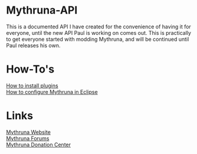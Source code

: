 Mythruna-API
============

This is a documented API I have created for the convenience of having it for everyone, until the new API Paul is working on comes out. This is practically to get everyone started with modding Mythruna, and will be continued until Paul releases his own.

How-To's
============
<a href="http://mythruna.com/forum/index.php?topic=1093.0">How to install plugins</a><br>
<a href="http://mythruna.com/forum/index.php?topic=1614.0">How to configure Mythruna in Eclipse</a>

Links
============
<a href="http://mythruna.com/">Mythruna Website</a><br>
<a href="http://mythruna.com/forum">Mythruna Forums</a><br>
<a href="http://mythruna.com/shop">Mythruna Donation Center</a>
